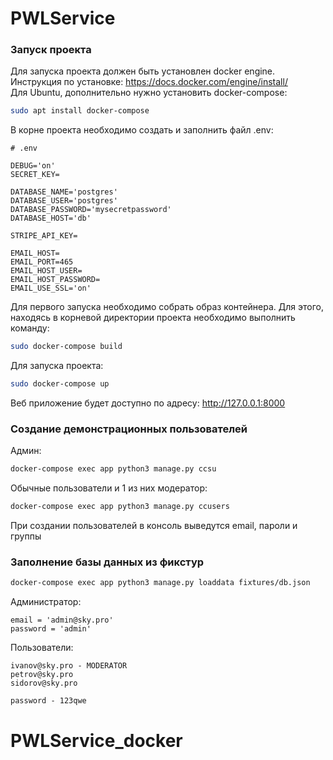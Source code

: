 # PWLService
<h3>Запуск проекта</h3>

Для запуска проекта должен быть установлен docker engine.
Инструкция по установке: https://docs.docker.com/engine/install/<br/>
Для Ubuntu, дополнительно нужно установить docker-compose:

```bash
sudo apt install docker-compose
```

В корне проекта необходимо создать и заполнить файл .env:

```
# .env

DEBUG='on'
SECRET_KEY=

DATABASE_NAME='postgres'
DATABASE_USER='postgres'
DATABASE_PASSWORD='mysecretpassword'
DATABASE_HOST='db'

STRIPE_API_KEY=

EMAIL_HOST=
EMAIL_PORT=465
EMAIL_HOST_USER=
EMAIL_HOST_PASSWORD=
EMAIL_USE_SSL='on'
```
Для первого запуска необходимо собрать образ контейнера. Для этого, находясь в корневой директории проекта
необходимо выполнить команду:

```bash
sudo docker-compose build
```

Для запуска проекта:

```bash
sudo docker-compose up
```

Веб приложение будет доступно по адресу: http://127.0.0.1:8000

<h3>Cоздание демонстрационных пользователей</h3>

Админ:
```bash
docker-compose exec app python3 manage.py ccsu 
```
Обычные пользователи и 1 из них модератор:
```bash
docker-compose exec app python3 manage.py ccusers 
```
При создании пользователей в консоль выведутся email, пароли и группы

<h3>Заполнение базы данных из фикстур</h3>

```bash
docker-compose exec app python3 manage.py loaddata fixtures/db.json
```

Администратор:
```
email = 'admin@sky.pro'
password = 'admin'
```
Пользователи:
```
ivanov@sky.pro - MODERATOR
petrov@sky.pro
sidorov@sky.pro

password - 123qwe
```
# PWLService_docker
